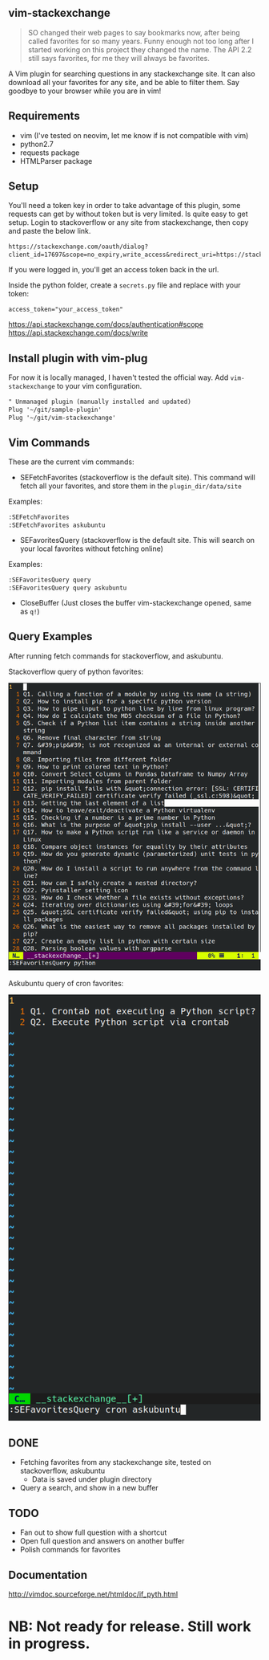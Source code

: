 ## vim-stackexchange

> SO changed their web pages to say bookmarks now, after being called favorites for so many years. Funny enough not too long after I started working on this project they changed the name. The API 2.2 still says favorites, for me they will always be favorites.

A Vim plugin for searching questions in any stackexchange site.
It can also download all your favorites for any site, and be able to filter them. Say goodbye to your browser while you are in vim!

## Requirements

- vim (I've tested on neovim, let me know if is not compatible with vim)
- python2.7
- requests package
- HTMLParser package

## Setup

You'll need a token key in order to take advantage of this plugin, some requests can get by without token but is very limited. Is quite easy to get setup. Login to stackoverflow or any site from stackexchange, then copy and paste the below link.

```
https://stackexchange.com/oauth/dialog?client_id=17697&scope=no_expiry,write_access&redirect_uri=https://stackexchange.com/oauth/login_success/
```

If you were logged in, you'll get an access token back in the url.

Inside the python folder, create a `secrets.py` file and replace with your token:

```
access_token="your_access_token"
```

https://api.stackexchange.com/docs/authentication#scope
https://api.stackexchange.com/docs/write

## Install plugin with vim-plug

For now it is locally managed, I haven't tested the official way. Add `vim-stackexchange` to your vim configuration.

```
" Unmanaged plugin (manually installed and updated)
Plug '~/git/sample-plugin'
Plug '~/git/vim-stackexchange'

```

## Vim Commands

These are the current vim commands:

- SEFetchFavorites (stackoverflow is the default site). This command will fetch all your favorites, and store them in the `plugin_dir/data/site`

Examples:

```
:SEFetchFavorites
:SEFetchFavorites askubuntu
```

- SEFavoritesQuery (stackoverflow is the default site. This will search on your local favorites without fetching online)

Examples:

```
:SEFavoritesQuery query
:SEFavoritesQuery query askubuntu
```

- CloseBuffer (Just closes the buffer vim-stackexchange opened, same as `q!`)

## Query Examples

After running fetch commands for stackoverflow, and askubuntu.

Stackoverflow query of python favorites:

![stackoverflow](/images/stackoverflow.png)

Askubuntu query of cron favorites:

![askubuntu](/images/askubuntu.png)

## DONE

- Fetching favorites from any stackexchange site, tested on stackoverflow, askubuntu
  - Data is saved under plugin directory
- Query a search, and show in a new buffer

## TODO

- Fan out to show full question with a shortcut
- Open full question and answers on another buffer
- Polish commands for favorites

## Documentation

http://vimdoc.sourceforge.net/htmldoc/if_pyth.html

# NB: Not ready for release. Still work in progress.
